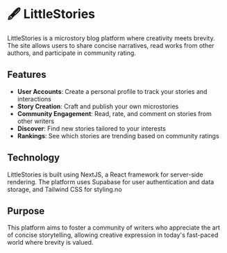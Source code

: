 # 🖋️ LittleStories

LittleStories is a microstory blog platform where creativity meets brevity. The site allows users to share concise narratives, read works from other authors, and participate in community rating.

## Features

- **User Accounts**: Create a personal profile to track your stories and interactions
- **Story Creation**: Craft and publish your own microstories
- **Community Engagement**: Read, rate, and comment on stories from other writers
- **Discover**: Find new stories tailored to your interests
- **Rankings**: See which stories are trending based on community ratings

## Technology

LittleStories is built using NextJS, a React framework for server-side rendering. The platform uses Supabase for user authentication and data storage, and Tailwind CSS for styling.no

## Purpose

This platform aims to foster a community of writers who appreciate the art of concise storytelling, allowing creative expression in today's fast-paced world where brevity is valued.
